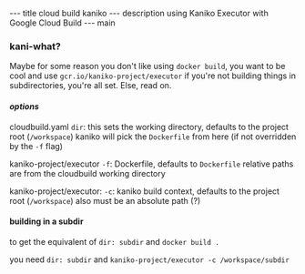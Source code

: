 --- title
cloud build kaniko
--- description
using Kaniko Executor with Google Cloud Build
--- main


### kani-what?

Maybe for some reason you don't like using `docker build`,
you want to be cool and use `gcr.io/kaniko-project/executor`
if you're not building things in subdirectories,
you're all set.
Else, read on.

#### _options_

cloudbuild.yaml `dir`: this sets the working directory,
defaults to the project root (`/workspace`)
kaniko will pick the `Dockerfile` from here
(if not overridden by the `-f` flag)

kaniko-project/executor `-f`: Dockerfile,
defaults to `Dockerfile`
relative paths are from the cloudbuild working directory

kaniko-project/executor: `-c`: kaniko build context,
defaults to the project root (`/workspace`)
also must be an absolute path (?)

#### building in a subdir

to get the equivalent of `dir: subdir` and `docker build .`

you need `dir: subdir` and `kaniko-project/executor -c /workspace/subdir`
